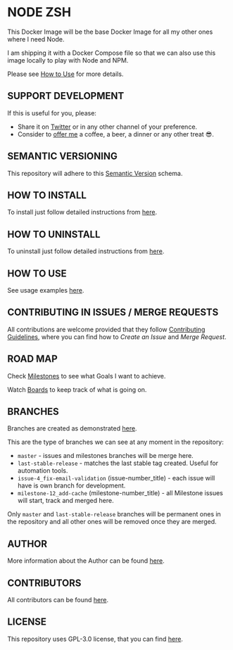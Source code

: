 # NODE ZSH

This Docker Image will be the base Docker Image for all my other ones where I need Node.

I am shipping it with a Docker Compose file so that we can also use this image locally to play with Node and NPM.

Please see [How to Use](#how-to-use) for more details.


## SUPPORT DEVELOPMENT

If this is useful for you, please:

* Share it on [Twitter](https://twitter.com/home?status=https%3A//hub.docker.com/r/exadra37/dockerize-graphical-user-interface-app%20%23Developers,%20%23DevOps%20and%20%23SysAsmin%20can%20%23Dockerize%20any%20%23App%20and%20run%20it%20from%20inside%20%23docker%20container.%20by%20%40Exadra37.%20) or in any other channel of your preference.
* Consider to [offer me](https://www.paypal.me/exadra37) a coffee, a beer, a dinner or any other treat 😎.


## SEMANTIC VERSIONING

This repository will adhere to this [Semantic Version](https://gitlab.com/exadra37-versioning/semantic-versioning) schema.


## HOW TO INSTALL

To install just follow detailed instructions from [here](https://gitlab.com/exadra37-docker-images/node-zsh/docs/how-to/install.md).


## HOW TO UNINSTALL

To uninstall just follow detailed instructions from [here](https://gitlab.com/exadra37-docker-images/node-zsh/docs/how-to/uninstall.md).


## HOW TO USE

See usage examples [here](https://gitlab.com/exadra37-docker-images/node-zsh/docs/how-to/use.md).


## CONTRIBUTING IN ISSUES / MERGE REQUESTS

All contributions are welcome provided that they follow [Contributing Guidelines](https://gitlab.com/exadra37-docker-images/node-zsh/CONTRIBUTING.md), where you can find
how to _Create an Issue_ and _Merge Request_.


## ROAD MAP

Check [Milestones](https://gitlab.com/exadra37-docker-images/node-zsh/milestones) to see what Goals I want to achieve.

Watch [Boards](https://gitlab.com/exadra37-docker-images/node-zsh/boards) to keep track of what is going on.


## BRANCHES

Branches are created as demonstrated [here](https://gitlab.com/exadra37-docker-images/node-zsh/docs/how-to/create_branches.md).

This are the type of branches we can see at any moment in the repository:

* `master` - issues and milestones branches will be merge here.
* `last-stable-release` - matches the last stable tag created. Useful for automation tools.
* `issue-4_fix-email-validation` (issue-number_title) - each issue will have is own branch for development.
* `milestone-12_add-cache` (milestone-number_title) - all Milestone issues will start, track and merged here.

Only `master` and `last-stable-release` branches will be permanent ones in the repository and all other ones will be
removed once they are merged.


## AUTHOR

More information about the Author can be found [here](https://gitlab.com/exadra37-docker-images/node-zsh/AUTHOR.md).


## CONTRIBUTORS

All contributors can be found [here](https://gitlab.com/exadra37-docker-images/node-zsh/CONTRIBUTORS.md).


## LICENSE

This repository uses GPL-3.0 license, that you can find [here](https://gitlab.com/exadra37-docker-images/node-zsh/LICENSE).

